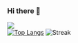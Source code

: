 ### Hi there 👋

![](https://komarev.com/ghpvc/?username=andrei45635&style=flat-square&color=red)  
[![Top Langs](https://github-readme-stats.vercel.app/api/top-langs/?username=andrei45635&layout=compact&theme=dark)](https://github.com/anuraghazra/github-readme-stats)
[](https://github-readme-stats.vercel.app/api?username=andrei45635&show_icons=true&theme=dark)
![Streak](https://github-readme-streak-stats.herokuapp.com/?user=andrei45635&theme=dark)
[](https://github-profile-summary-cards.vercel.app/api/cards/profile-details?username=andrei45635&theme=dark)   
